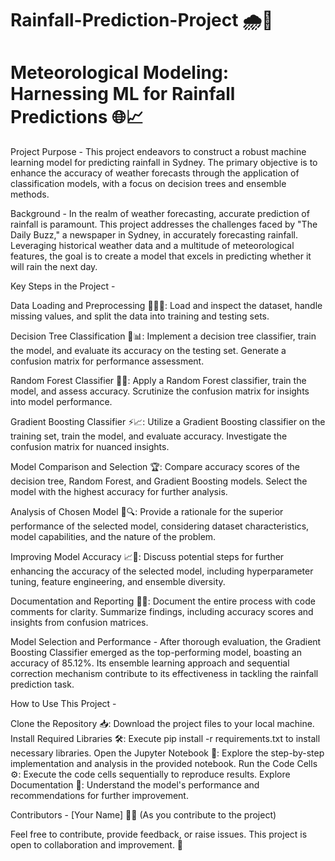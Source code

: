 # Rainfall-Prediction-Project 🌧️🤖

# Meteorological Modeling: Harnessing ML for Rainfall Predictions 🌐📈

Project Purpose - This project endeavors to construct a robust machine learning model for predicting rainfall in Sydney. The primary objective is to enhance the accuracy of weather forecasts through the application of classification models, with a focus on decision trees and ensemble methods.

Background - In the realm of weather forecasting, accurate prediction of rainfall is paramount. This project addresses the challenges faced by "The Daily Buzz," a newspaper in Sydney, in accurately forecasting rainfall. Leveraging historical weather data and a multitude of meteorological features, the goal is to create a model that excels in predicting whether it will rain the next day.

Key Steps in the Project -

Data Loading and Preprocessing 🕵️‍♂️🔄: Load and inspect the dataset, handle missing values, and split the data into training and testing sets.

Decision Tree Classification 🌳📊: Implement a decision tree classifier, train the model, and evaluate its accuracy on the testing set. Generate a confusion matrix for performance assessment.

Random Forest Classifier 🌲🤖: Apply a Random Forest classifier, train the model, and assess accuracy. Scrutinize the confusion matrix for insights into model performance.

Gradient Boosting Classifier ⚡📈: Utilize a Gradient Boosting classifier on the training set, train the model, and evaluate accuracy. Investigate the confusion matrix for nuanced insights.

Model Comparison and Selection 🏆: Compare accuracy scores of the decision tree, Random Forest, and Gradient Boosting models. Select the model with the highest accuracy for further analysis.

Analysis of Chosen Model 🧐🔍: Provide a rationale for the superior performance of the selected model, considering dataset characteristics, model capabilities, and the nature of the problem.

Improving Model Accuracy 📈🚀: Discuss potential steps for further enhancing the accuracy of the selected model, including hyperparameter tuning, feature engineering, and ensemble diversity.

Documentation and Reporting 📝📘: Document the entire process with code comments for clarity. Summarize findings, including accuracy scores and insights from confusion matrices.

Model Selection and Performance - After thorough evaluation, the Gradient Boosting Classifier emerged as the top-performing model, boasting an accuracy of 85.12%. Its ensemble learning approach and sequential correction mechanism contribute to its effectiveness in tackling the rainfall prediction task.

How to Use This Project -

Clone the Repository 📥: Download the project files to your local machine. 
Install Required Libraries 🛠️: Execute pip install -r requirements.txt to install necessary libraries.
Open the Jupyter Notebook 📓: Explore the step-by-step implementation and analysis in the provided notebook.
Run the Code Cells ⚙️: Execute the code cells sequentially to reproduce results.
Explore Documentation 📖: Understand the model's performance and recommendations for further improvement.

Contributors - [Your Name] 👨‍💻 (As you contribute to the project)

Feel free to contribute, provide feedback, or raise issues. This project is open to collaboration and improvement. 🌟
